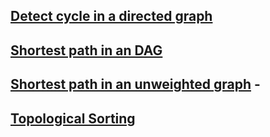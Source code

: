 

## [Detect cycle in a directed graph](https://github.com/arunkalher/DSA-Repo/tree/main/Graph/cycle_in_dir) 
## [Shortest path in an DAG](https://github.com/arunkalher/DSA-Repo/tree/main/Graph/shortest_path_in_DAG)   
## [Shortest path in an unweighted graph](https://github.com/arunkalher/DSA-Repo/tree/main/Graph/sortest_path_in_unwei)    -
## [Topological Sorting](https://github.com/arunkalher/DSA-Repo/tree/main/Graph/topo%20_sort)  

 